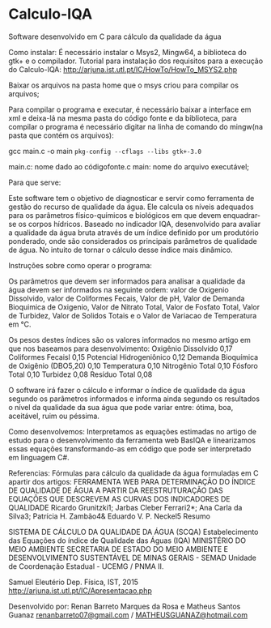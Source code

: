 # Calculo-IQA
Software desenvolvido em C para cálculo da qualidade da água

Como instalar: 
É necessário instalar o Msys2, Mingw64, a biblioteca do gtk+ e o compilador.
Tutorial para instalação dos requisitos para a execução do Calculo-IQA: http://arjuna.ist.utl.pt/IC/HowTo/HowTo_MSYS2.php

Baixar os arquivos na pasta home que o msys criou para compilar os arquivos;

Para compilar o programa e executar, é necessário baixar a interface em xml e deixa-lá na mesma pasta do código fonte e da biblioteca, para compilar o programa é necessário digitar na linha de comando do mingw(na pasta que contém os arquivos):

gcc main.c -o main `pkg-config --cflags --libs gtk+-3.0`

main.c: nome dado ao códigofonte.c
main: nome do arquivo executável;


Para que serve:

Este software tem o objetivo de diagnosticar e servir como ferramenta de gestão do recurso de qualidade da água. Ele calcula os níveis adequados para os parâmetros físico-químicos e biológicos em que devem enquadrar-se os corpos hídricos. Baseado no indicador IQA, desenvolvido para avaliar a qualidade da água bruta através de um índice definido por um produtório ponderado, onde são considerados os principais parâmetros de qualidade de água. No intuito de tornar o cálculo desse índice mais dinâmico.

Instruções sobre como operar o programa:

Os parâmetros que devem ser informados para analisar a qualidade da água devem ser informados na seguinte ordem: valor de Oxigenio Dissolvido, valor de Coliformes Fecais, Valor de pH, Valor de Demanda Bioquimica de Oxigenio, Valor de Nitrato Total, Valor de Fosfato Total, Valor de Turbidez, Valor de Solidos Totais e o Valor de Variacao de Temperatura em °C.

Os pesos destes índices são os valores informados no mesmo artigo em que nos baseamos para desenvolvimento: 
Oxigênio Dissolvido 0,17
Coliformes Fecaisl  0,15
Potencial Hidrogeniônico 0,12 
Demanda Bioquímica de Oxigênio (DBO5,20) 0,10
Temperatura 0,10 
Nitrogênio Total  0,10
Fósforo Total  0,10 
Turbidez 0,08 
Resíduo Total 0,08 

O software irá fazer o cálculo e informar o índice de qualidade da água segundo os parâmetros informados e informa ainda segundo os resultados o nível da qualidade da sua água que pode variar entre: ótima, boa, aceitável, ruim ou péssima.

Como desenvolvemos:
Interpretamos as equações estimadas no artigo de estudo para o desenvolvimento da ferramenta web BasIQA e linearizamos essas equações transformando-as em código que pode ser interpretado em linguagem C#.



Referencias: 
Fórmulas para cálculo da qualidade da água formuladas em C apartir dos artigos:
FERRAMENTA WEB PARA DETERMINAÇÃO DO ÍNDICE DE QUALIDADE DE ÁGUA A PARTIR DA REESTRUTURAÇÃO DAS EQUAÇÕES QUE DESCREVEM AS CURVAS DOS INDICADORES DE QUALIDADE Ricardo Grunitzki1; Jarbas Cleber Ferrari2*; Ana Carla da Silva3; Patrícia H. Zambão4& Eduardo V. P. Neckel5 Resumo 

SISTEMA DE CÁLCULO DA QUALIDADE DA ÁGUA (SCQA) Estabelecimento das Equações do índice de Qualidade das Águas (IQA) MINISTÉRIO DO MEIO AMBIENTE SECRETARIA DE ESTADO DO MEIO AMBIENTE E DESENVOLVIMENTO SUSTENTÁVEL DE MINAS GERAIS - SEMAD Unidade de Coordenação Estadual  -  UCEMG / PNMA II.

Samuel Eleutério Dep. Física, IST, 2015 http://arjuna.ist.utl.pt/IC/Apresentacao.php


Desenvolvido por: Renan Barreto Marques da Rosa e Matheus Santos Guanaz
                    renanbarreto07@gmail.com     /  MATHEUSGUANAZ@hotmail.com
